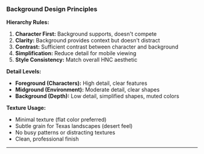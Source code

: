 ### Background Design Principles

**Hierarchy Rules:**

1. **Character First:** Background supports, doesn't compete
2. **Clarity:** Background provides context but doesn't distract
3. **Contrast:** Sufficient contrast between character and background
4. **Simplification:** Reduce detail for mobile viewing
5. **Style Consistency:** Match overall HNC aesthetic

**Detail Levels:**

- **Foreground (Characters):** High detail, clear features
- **Midground (Environment):** Moderate detail, clear shapes
- **Background (Depth):** Low detail, simplified shapes, muted colors

**Texture Usage:**

- Minimal texture (flat color preferred)
- Subtle grain for Texas landscapes (desert feel)
- No busy patterns or distracting textures
- Clean, professional finish

---
